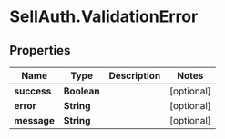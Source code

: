 # SellAuth.ValidationError

## Properties

Name | Type | Description | Notes
------------ | ------------- | ------------- | -------------
**success** | **Boolean** |  | [optional] 
**error** | **String** |  | [optional] 
**message** | **String** |  | [optional] 


